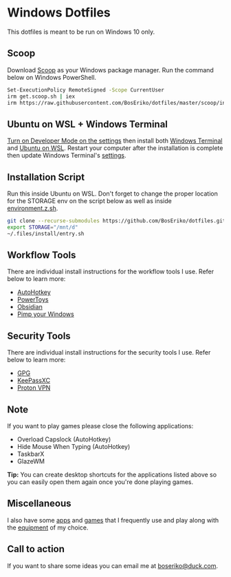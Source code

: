 # Windows Dotfiles
This dotfiles is meant to be run on Windows 10 only.

## Scoop
Download [Scoop](https://scoop.sh/) as your Windows package manager. Run the command below on Windows PowerShell.
``` sh
Set-ExecutionPolicy RemoteSigned -Scope CurrentUser
irm get.scoop.sh | iex
irm https://raw.githubusercontent.com/BosEriko/dotfiles/master/scoop/install.sh | iex
```

## Ubuntu on WSL + Windows Terminal
[Turn on Developer Mode on the settings](markdown/enable-developer-mode.md) then install both [Windows Terminal](https://apps.microsoft.com/store/detail/windows-terminal/9N0DX20HK701) and [Ubuntu on WSL](https://ubuntu.com/tutorials/install-ubuntu-on-wsl2-on-windows-10#1-overview). Restart your computer after the installation is complete then update Windows Terminal's [settings](windows-terminal/settings.json).

## Installation Script
Run this inside Ubuntu on WSL. Don't forget to change the proper location for the STORAGE env on the script below as well as inside [environment.z.sh](zsh/environment.z.sh).
``` sh
git clone --recurse-submodules https://github.com/BosEriko/dotfiles.git ~/.files
export STORAGE="/mnt/d"
~/.files/install/entry.sh
```

## Workflow Tools
There are individual install instructions for the workflow tools I use. Refer below to learn more:
- [AutoHotkey](markdown/readme/autohotkey.md)
- [PowerToys](markdown/readme/powertoys.md)
- [Obsidian](markdown/readme/obsidian.md)
- [Pimp your Windows](markdown/readme/pimp-your-windows.md)

## Security Tools
There are individual install instructions for the security tools I use. Refer below to learn more:
- [GPG](markdown/readme/gpg.md)
- [KeePassXC](markdown/readme/keepassxc.md)
- [Proton VPN](markdown/readme/proton-vpn.md)

## Note
If you want to play games please close the following applications:

- Overload Capslock (AutoHotkey)
- Hide Mouse When Typing (AutoHotkey)
- TaskbarX
- GlazeWM

**Tip:** You can create desktop shortcuts for the applications listed above so you can easily open them again once you're done playing games.

## Miscellaneous
I also have some [apps](markdown/apps.md) and [games](markdown/games.md) that I frequently use and play along with the [equipment](markdown/equipment.md) of my choice.

## Call to action
If you want to share some ideas you can email me at boseriko@duck.com.
